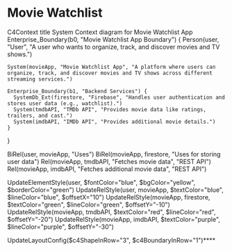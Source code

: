 <h1>Movie Watchlist</h1>



C4Context
  title System Context diagram for Movie Watchlist App
  Enterprise_Boundary(b0, "Movie Watchlist App Boundary") {
    Person(user, "User", "A user who wants to organize, track, and discover movies and TV shows.")
    
    System(movieApp, "Movie Watchlist App", "A platform where users can organize, track, and discover movies and TV shows across different streaming services.")
    
    Enterprise_Boundary(b1, "Backend Services") {
      SystemDb_Ext(firestore, "Firebase", "Handles user authentication and stores user data (e.g., watchlist).")
      System(tmdbAPI, "TMDb API", "Provides movie data like ratings, trailers, and cast.")
      System(imdbAPI, "IMDb API", "Provides additional movie details.")
    }
  }

  BiRel(user, movieApp, "Uses")
  BiRel(movieApp, firestore, "Uses for storing user data")
  Rel(movieApp, tmdbAPI, "Fetches movie data", "REST API")
  Rel(movieApp, imdbAPI, "Fetches additional movie data", "REST API")

  UpdateElementStyle(user, $fontColor="blue", $bgColor="yellow", $borderColor="green")
  UpdateRelStyle(user, movieApp, $textColor="blue", $lineColor="blue", $offsetX="10")
  UpdateRelStyle(movieApp, firestore, $textColor="green", $lineColor="green", $offsetY="-10")
  UpdateRelStyle(movieApp, tmdbAPI, $textColor="red", $lineColor="red", $offsetY="-20")
  UpdateRelStyle(movieApp, imdbAPI, $textColor="purple", $lineColor="purple", $offsetY="-30")

  UpdateLayoutConfig($c4ShapeInRow="3", $c4BoundaryInRow="1")****
